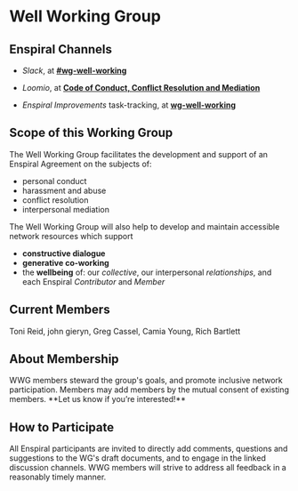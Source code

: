<h1>Well Working Group</h1>  

<h2>Enspiral Channels</h2> 

* *Slack*, at **[#wg-well-working](https://enspiral.slack.com/messages/wg-well-working/)**

* *Loomio*, at **[Code of Conduct, Conflict Resolution and Mediation](https://www.loomio.org/d/YWb07Fta/code-of-conduct-conflict-resolution-and-mediation-next-steps)**

* *Enspiral Improvements* task-tracking, at **[wg-well-working](https://waffle.io/enspiral/improvements?label=wg-well-working)**

<h2>Scope of this Working Group</h2>  
The Well Working Group facilitates the development and support of an Enspiral Agreement on the subjects of:
 
* personal conduct
* harassment and abuse
* conflict resolution
* interpersonal mediation
 
The Well Working Group will also help to develop and maintain accessible network resources which support
 
* **constructive dialogue**
*  **generative co-working**
*  the **wellbeing** of: our *collective*, our interpersonal *relationships*, and each Enspiral *Contributor* and *Member*
  
  
<h2>Current Members</h2>
Toni Reid, john gieryn, Greg Cassel, Camia Young, Rich Bartlett

<h2>About Membership</h2>  
WWG members steward the group's goals, and promote inclusive network participation.  Members may add members by the mutual consent of existing members.  **Let us know if you’re interested!**  
  
<h2>How to Participate</h2>
All Enspiral participants are invited to directly add comments, questions and suggestions to the WG's draft documents, and to engage in the linked discussion channels.  WWG members will strive to address all feedback in a reasonably timely manner. 

